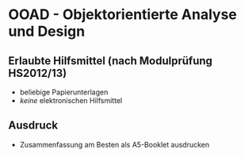 OOAD - Objektorientierte Analyse und Design
====

## Erlaubte Hilfsmittel (nach Modulprüfung HS2012/13)

* beliebige Papierunterlagen
* _keine_ elektronischen Hilfsmittel

## Ausdruck
* Zusammenfassung am Besten als A5-Booklet ausdrucken